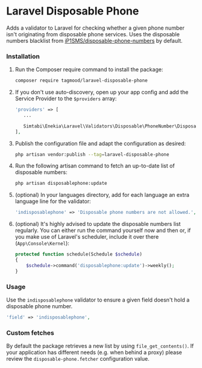 # Laravel Disposable Phone

Adds a validator to Laravel for checking whether a given phone number isn't originating from disposable phone services.
Uses the disposable numbers blacklist from [iP1SMS/disposable-phone-numbers](https://github.com/iP1SMS/disposable-phone-numbers) by default.

### Installation

1. Run the Composer require command to install the package:

    ```bash
    composer require tagmood/laravel-disposable-phone
    ```

2. If you don't use auto-discovery, open up your app config and add the Service Provider to the `$providers` array:

     ```php
    'providers' => [
        ...
     
        Simtabi\Enekia\Laravel\Validators\Disposable\PhoneNumber\DisposableServiceProvider::class,
    ],
    ```

3. Publish the configuration file and adapt the configuration as desired:

	```bash
    php artisan vendor:publish --tag=laravel-disposable-phone
    ```

4. Run the following artisan command to fetch an up-to-date list of disposable numbers:
    
    ```bash
    php artisan disposablephone:update
    ```

5. (optional) In your languages directory, add for each language an extra language line for the validator:

	```php
	'indisposablephone' => 'Disposable phone numbers are not allowed.',
	```

6. (optional) It's highly advised to update the disposable numbers list regularly. You can either run the command yourself now and then or, if you make use of Laravel's scheduler, include it over there (`App\Console\Kernel`):
    
    ```php
    protected function schedule(Schedule $schedule)
	{
        $schedule->command('disposablephone:update')->weekly();
	}
    ```

### Usage

Use the `indisposablephone` validator to ensure a given field doesn't hold a disposable phone number.

```php
'field' => 'indisposablephone',
```

### Custom fetches

By default the package retrieves a new list by using `file_get_contents()`. 
If your application has different needs (e.g. when behind a proxy) please review the `disposable-phone.fetcher` configuration value.
